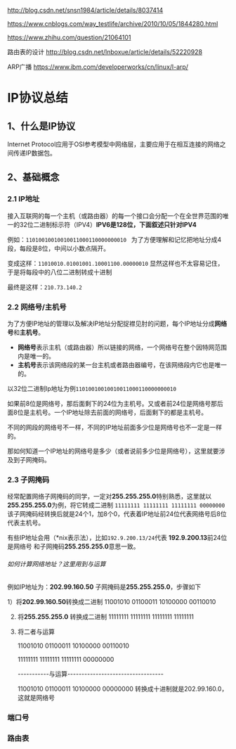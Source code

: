 http://blog.csdn.net/snsn1984/article/details/8037414

https://www.cnblogs.com/way_testlife/archive/2010/10/05/1844280.html

https://www.zhihu.com/question/21064101

路由表的设计
http://blog.csdn.net/lnboxue/article/details/52220928

ARP广播
https://www.ibm.com/developerworks/cn/linux/l-arp/


# IP协议总结

## 1、什么是IP协议
Internet Protocol应用于OSI参考模型中网络层，主要应用于在相互连接的网络之间传递IP数据包。

## 2、基础概念

### 2.1 IP地址
接入互联网的每一个主机（或路由器）的每一个接口会分配一个在全世界范围的唯一的32位二进制标示符（IPV4）**IPV6是128位，下面叙述只针对IPV4**

例如：`11010010010010011000110000000010 `
为了方便理解和记忆把地址分成4段，每段是8位，中间以小数点隔开。

变成这样：`11010010.01001001.10001100.00000010`
显然这样也不太容易记住，于是将每段中的八位二进制转成十进制

最终是这样：`210.73.140.2`



### 2.2 网络号/主机号
为了方便IP地址的管理以及解决IP地址分配捉襟见肘的问题，每个IP地址分成**网络号**和**主机号**。

- **网络号**表示主机（或路由器）所以链接的网络，一个网络号在整个因特网范围内是唯一的。
- **主机号**表示该网络段的某一台主机或者路由器编号，在该网络段内它也是唯一的。

以32位二进制Ip地址为例`11010010010010011000110000000010`

如果前8位是网络号，那后面剩下的24位为主机号。又或者前24位是网络号那后面8位是主机号。一个IP地址除去前面的网络号，后面剩下的都是主机号。

不同的网段的网络号不一样，不同的IP地址前面多少位是网络号也不一定是一样的。

那如何知道一个IP地址的网络号是多少（或者说前多少位是网络号），这里就要涉及到子网掩码。

### 2.3 子网掩码
经常配置网络子网掩码的同学，一定对**255.255.255.0**特别熟悉，这里就以**255.255.255.0**为例，将它转成二进制 `11111111 11111111 11111111 00000000`该子网掩码经转换后就是24个1，加8个0，代表着IP地址前24位代表网络号后8位代表主机号。

有些IP地址会用（*nix表示法），比如`192.9.200.13/24`代表 **192.9.200.13**前24位是网络号 和子网掩码**255.255.255.0**意思一致。

###### 如何计算网络地址？这里用到与运算
例如IP地址为：**202.99.160.50** 子网掩码是**255.255.255.0**，步骤如下

1）将**202.99.160.50**转换成二进制  11001010 01100011 10100000 00110010

2) 将**255.255.255.0** 转换成二进制  11111111 11111111 11111111 11111111

3) 将二者与运算

   11001010 01100011 10100000 00110010
   
   11111111 11111111 11111111 00000000
   
   -----------与运算----------------------------------
   
   11001010 01100011 10100000 00000000   转换成十进制就是202.99.160.0，这就是网络号
   
 



### 端口号

### 路由表